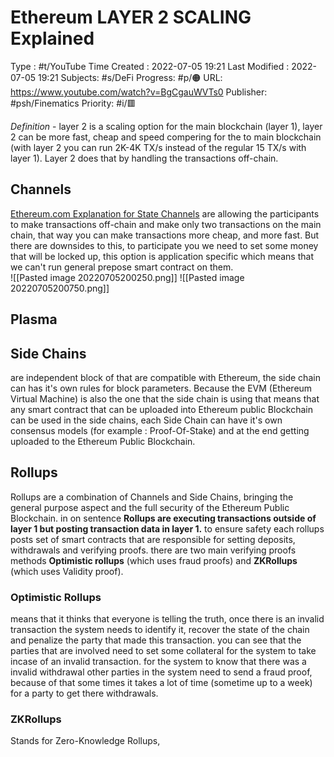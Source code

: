 # Ethereum LAYER 2 SCALING Explained
Type : #t/YouTube
Time Created : 2022-07-05 19:21
Last Modified : 2022-07-05 19:21
Subjects: #s/DeFi 
Progress: #p/🟠 
URL: https://www.youtube.com/watch?v=BgCgauWVTs0
Publisher: #psh/Finematics
Priority: #i/🟥 

*Definition* - layer 2 is a scaling option for the main blockchain (layer 1), layer 2 can be more fast, cheap  and speed compering for the to main blockchain (with layer 2 you can run 2K-4K TX/s instead of the regular 15 TX/s with layer 1). Layer 2 does that by handling the transactions off-chain.

## Channels
[Ethereum.com Explanation for State Channels](https://ethereum.org/en/developers/docs/scaling/state-channels/)
are allowing the participants to make transactions off-chain and make only two transactions on the main chain, that way you can make transactions more cheap, and more fast. But there are downsides to this, to participate you we need to set some money that will be locked up, this option is application specific which means that we can't run general prepose smart contract on them.  
![[Pasted image 20220705200250.png]]
![[Pasted image 20220705200750.png]]

## Plasma
## Side Chains
are independent block of that are compatible with Ethereum, the side chain can has it's own rules for block parameters. Because the EVM (Ethereum Virtual Machine) is also the one that the side chain is using that means that any smart contract that can be uploaded into Ethereum public Blockchain can be used in the side chains, each Side Chain can have it's own consensus models (for example : Proof-Of-Stake) and at the end getting uploaded to the Ethereum Public Blockchain.

## Rollups
Rollups are a combination of Channels and Side Chains, bringing the general purpose aspect and the full security of the Ethereum Public Blockchain.
in on sentence **Rollups are executing transactions outside of layer 1 but posting transaction data in layer 1.**
to ensure safety each rollups posts set of smart contracts that are responsible for setting deposits, withdrawals and verifying proofs.
there are two main verifying proofs methods **Optimistic rollups** (which uses fraud proofs) and **ZKRollups** (which uses Validity proof).

### Optimistic Rollups
means that it thinks that everyone is telling the truth, once there is an invalid transaction the system needs to identify it, recover the state of the chain and penalize the party that made this transaction. you can see that the parties that are involved need to set some collateral for the system to take incase of an invalid transaction. 
for the system to know that there was a invalid withdrawal other parties in the system need to send a fraud proof, because of that some times it takes a lot of time (sometime up to a week) for a party to get there withdrawals.  

### ZKRollups
Stands for Zero-Knowledge Rollups, 